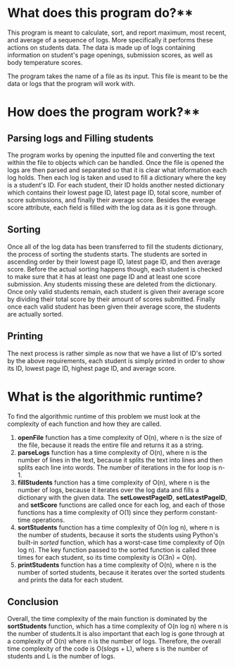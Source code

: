# What does this program do?\*\*

This program is meant to calculate, sort, and report maximum, most recent, and average of a sequence of logs. More specifically it performs these actions on students data. The data is made up of logs containing information on student's page openings, submission scores, as well as body temperature scores.

The program takes the name of a file as its input. This file is meant to be the data or logs that the program will work with.

# How does the program work?\*\*

## Parsing logs and Filling students

The program works by opening the inputted file and converting the text within the file to objects which can be handled. Once the file is opened the logs are then parsed and separated so that it is clear what information each log holds. Then each log is taken and used to fill a dictionary where the key is a student's ID. For each student, their ID holds another nested dictionary which contains their lowest page ID, latest page ID, total score, number of score submissions, and finally their average score. Besides the everage score attribute, each field is filled with the log data as it is gone through.

## Sorting

Once all of the log data has been transferred to fill the students dictionary, the process of sorting the students starts.
The students are sorted in ascending order by their lowest page ID, latest page ID, and then average score. Before the actual sorting happens though, each student is checked to make sure that it has at least one page ID and at least one score submission. Any students missing these are deleted from the dictionary. Once only valid students remain, each student is given their average score by dividing their total score by their amount of scores submitted. Finally once each valid student has been given their average score, the students are actually sorted.

## Printing

The next process is rather simple as now that we have a list of ID's sorted by the above requirements, each student is simply printed in order to show its ID, lowest page ID, highest page ID, and average score.

# What is the algorithmic runtime?

To find the algorithmic runtime of this problem we must look at the complexity of each function and how they are called.

1. **openFile** function has a time complexity of O(n), where n is the size of the file, because it reads the entire file and returns it as a string.
2. **parseLogs** function has a time complexity of O(n), where n is the number of lines in the text, because it splits the text into lines and then splits each line into words. The number of iterations in the for loop is n-1.
3. **fillStudents** function has a time complexity of O(n), where n is the number of logs, because it iterates over the log data and fills a dictionary with the given data. The **setLowestPageID**, **setLatestPageID**, and **setScore** functions are called once for each log, and each of those functions has a time complexity of O(1) since they perform constant-time operations.
4. **sortStudents** function has a time complexity of O(n log n), where n is the number of students, because it sorts the students using Python's built-in _sorted_ function, which has a worst-case time complexity of O(n log n). The key function passed to the sorted function is called three times for each student, so its time complexity is O(3n) = O(n).
5. **printStudents** function has a time complexity of O(n), where n is the number of sorted students, because it iterates over the sorted students and prints the data for each student.

## Conclusion

Overall, the time complexity of the main function is dominated by the **sortStudents** function, which has a time complexity of O(n log n) where n is the number of students.It is also important that each log is gone through at a complexity of O(n) where n is the number of logs. Therefore, the overall time complexity of the code is O(s*log*s + L), where s is the number of students and L is the number of logs.
